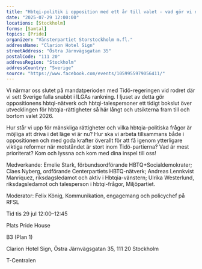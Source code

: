 ```yaml
---
title: "Hbtqi-politik i opposition med ett år till valet - vad gör vi nu?"
date: "2025-07-29 12:00:00"
locations: [Stockholm]
forms: [Samtal]
topics: [Pride]
organizer: "Vänsterpartiet Storstockholm m.fl."
addressName: "Clarion Hotel Sign"
streetAddress: "Östra Järnvägsgatan 35"
postalCode: "111 20"
addressRegion: "Stockholm"
addressCountry: "Sverige"
source: "https://www.facebook.com/events/1059955979056411/"
---
```

Vi närmar oss slutet på mandatperioden med Tidö-regeringen vid rodret där vi sett Sverige falla snabbt i ILGAs rankning. I ljuset av detta gör oppositionens hbtqi-nätverk och hbtqi-talespersoner ett tidigt bokslut över utvecklingen för hbtqia-rättigheter så här långt och utsikterna fram till och bortom valet 2026.

Hur står vi upp för mänskliga rättigheter och vilka hbtqia-politiska frågor är möjliga att driva i det läge vi är nu? Hur ska vi arbeta tillsammans både i oppositionen och med goda krafter överallt för att få igenom ytterligare viktiga reformer när motståndet är stort inom Tidö-partierna? Vad är mest prioriterat? Kom och lyssna och kom med dina inspel till oss!

Medverkande: Emelie Stark, förbundsordförande HBTQ+Socialdemokrater; Claes Nyberg, ordförande Centerpartiets HBTQ-nätverk; Andreas Lennkvist Manriquez, riksdagsledamot och aktiv i Hbtqia-vänstern; Ulrika Westerlund, riksdagsledamot och talesperson i hbtqi-frågor, Miljöpartiet.

Moderator: Felix König, Kommunikation, engagemang och policychef på RFSL

Tid
tis 29 jul 12:00–12:45

Plats
Pride House

B3 (Plan 1)

Clarion Hotel Sign, Östra Järnvägsgatan 35, 111 20 Stockholm

T-Centralen

